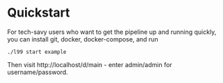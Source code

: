 # Quickstart

For tech-savy users who want to get the pipeline up and running quickly, you can install git, docker, docker-compose, and run

    ./l99 start example

Then visit http://localhost/d/main - enter admin/admin for username/password.
